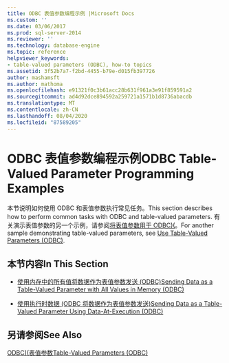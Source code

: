 ```yaml
---
title: ODBC 表值参数编程示例 |Microsoft Docs
ms.custom: ''
ms.date: 03/06/2017
ms.prod: sql-server-2014
ms.reviewer: ''
ms.technology: database-engine
ms.topic: reference
helpviewer_keywords:
- table-valued parameters (ODBC), how-to topics
ms.assetid: 3f52b7a7-f2bd-4455-b79e-d015fb397726
author: mashamsft
ms.author: mathoma
ms.openlocfilehash: e91321f0c3b61acc28b631f961a3e91f859591a2
ms.sourcegitcommit: ad4d92dce894592a259721a1571b1d8736abacdb
ms.translationtype: MT
ms.contentlocale: zh-CN
ms.lasthandoff: 08/04/2020
ms.locfileid: "87589205"
---
```

# <a name="odbc-table-valued-parameter-programming-examples"></a><span data-ttu-id="40d7d-102">ODBC 表值参数编程示例</span><span class="sxs-lookup"><span data-stu-id="40d7d-102">ODBC Table-Valued Parameter Programming Examples</span></span>
  <span data-ttu-id="40d7d-103">本节说明如何使用 ODBC 和表值参数执行常见任务。</span><span class="sxs-lookup"><span data-stu-id="40d7d-103">This section describes how to perform common tasks with ODBC and table-valued parameters.</span></span> <span data-ttu-id="40d7d-104">有关演示表值参数的另一个示例，请参阅[将表值参数用于 ODBC&#41;&#40;](../../relational-databases/native-client-odbc-table-valued-parameters/table-valued-parameters-odbc.md)。</span><span class="sxs-lookup"><span data-stu-id="40d7d-104">For another sample demonstrating table-valued parameters, see [Use Table-Valued Parameters &#40;ODBC&#41;](../../relational-databases/native-client-odbc-table-valued-parameters/table-valued-parameters-odbc.md).</span></span>  
  
## <a name="in-this-section"></a><span data-ttu-id="40d7d-105">本节内容</span><span class="sxs-lookup"><span data-stu-id="40d7d-105">In This Section</span></span>  
  
-   [<span data-ttu-id="40d7d-106">使用内存中的所有值将数据作为表值参数发送 &#40;ODBC&#41;</span><span class="sxs-lookup"><span data-stu-id="40d7d-106">Sending Data as a Table-Valued Parameter with All Values in Memory &#40;ODBC&#41;</span></span>](../../relational-databases/native-client-odbc-table-valued-parameters/sending-data-as-a-table-valued-parameter-with-all-values-in-memory-odbc.md)  
  
-   [<span data-ttu-id="40d7d-107">使用执行时数据 &#40;ODBC 将数据作为表值参数发送&#41;</span><span class="sxs-lookup"><span data-stu-id="40d7d-107">Sending Data as a Table-Valued Parameter Using Data-At-Execution &#40;ODBC&#41;</span></span>](../../relational-databases/native-client-odbc-table-valued-parameters/sending-data-as-a-table-valued-parameter-using-data-at-execution-odbc.md)  
  
## <a name="see-also"></a><span data-ttu-id="40d7d-108">另请参阅</span><span class="sxs-lookup"><span data-stu-id="40d7d-108">See Also</span></span>  
 [<span data-ttu-id="40d7d-109">ODBC&#41;&#40;表值参数</span><span class="sxs-lookup"><span data-stu-id="40d7d-109">Table-Valued Parameters &#40;ODBC&#41;</span></span>](../../relational-databases/native-client-odbc-table-valued-parameters/table-valued-parameters-odbc.md)  
  
  
